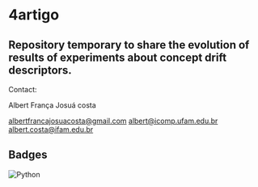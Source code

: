 # 4artigo

## Repository temporary to share the evolution of results of experiments about concept drift descriptors.

Contact:

Albert França Josuá costa

albertfrancajosuacosta@gmail.com
albert@icomp.ufam.edu.br
albert.costa@ifam.edu.br

## Badges

![Python](https://img.shields.io/badge/python-3670A0?style=for-the-badge&logo=python&logoColor=ffdd54)

